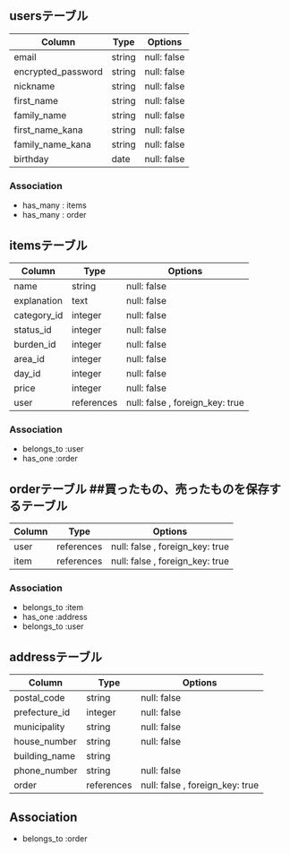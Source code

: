 ## usersテーブル

| Column             | Type       | Options       |
| ------------------ | ---------- | ------------- |
| email              | string     | null: false   |
| encrypted_password | string     | null: false   |
| nickname           | string     | null: false   |
| first_name         | string     | null: false   |
| family_name        | string     | null: false   |
| first_name_kana    | string     | null: false   |
| family_name_kana   | string     | null: false   |
| birthday           | date       | null: false   |

### Association
- has_many : items
- has_many  : order


## itemsテーブル

| Column      | Type       | Options                        |
| ---------   | ---------- | ------------------------------ |
| name        | string     | null: false                    |          
| explanation | text       | null: false                    |
| category_id | integer    | null: false                    |  
| status_id   | integer    | null: false                    |   
| burden_id   | integer    | null: false                    |
| area_id     | integer    | null: false                    |
| day_id     | integer    | null: false                    |
| price       | integer    | null: false                    |
| user        | references | null: false , foreign_key: true|

### Association
- belongs_to :user
- has_one    :order



## orderテーブル ##買ったもの、売ったものを保存するテーブル

| Column     | Type       | Options                        |
| ---------- | ---------- | ------------------------------ |
| user       | references | null: false , foreign_key: true|                            
| item       | references | null: false , foreign_key: true|                    

### Association
- belongs_to :item
- has_one    :address
- belongs_to :user




## addressテーブル

| Column          | Type       | Options                        |
| -------------   | ---------- | ------------------------------ |
| postal_code     | string     | null: false                    |                            
| prefecture_id   | integer    | null: false                    | 
| municipality    | string     | null: false                    | 
| house_number    | string     | null: false                    |
| building_name   | string     |                                |
| phone_number    | string     | null: false                    |  
| order           | references | null: false , foreign_key: true| 

## Association
- belongs_to :order